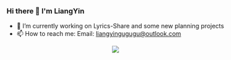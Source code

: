 ### Hi there 👋 I'm LiangYin

- 🔭 I’m currently working on Lyrics-Share and some new planning projects
- 📫 How to reach me: Email: liangyingugugu@outlook.com
<!--
**LiangYin233/LiangYin233** is a ✨ _special_ ✨ repository because its `README.md` (this file) appears on your GitHub profile.

Here are some ideas to get you started:

- 🔭 I’m currently working on ...
- 🌱 I’m currently learning ...
- 👯 I’m looking to collaborate on ...
- 🤔 I’m looking for help with ...
- 💬 Ask me about ...
- 📫 How to reach me: ...
- 😄 Pronouns: ...
- ⚡ Fun fact: ...
-->
<p align="center">
  <img src="https://github-readme-stats.vercel.app/api?username=liangyin233&show_icons=true&locale=cn&count_private=true&hide_border=true"/>
</p>
